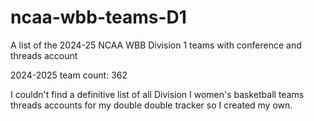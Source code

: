 # ncaa-wbb-teams-D1
A list of the 2024-25 NCAA WBB Division 1 teams with conference and threads account

2024-2025 team count: 362

I couldn't find a definitive list of all Division I women's basketball teams threads accounts for my double double tracker so I created my own.
